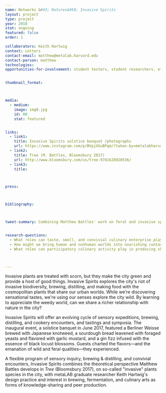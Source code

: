 ```yaml
---
name: Networks &#43; Natures&#58; Invasive Spirits
layout: project
type: project
year: 2018
stat: ongoing
featured: false
order: 1

collaborators: Keith Hartwig
context: Letters
contact-email: matthew@metalab.harvard.edu
contact-person: matthew
technologies:
opportunities-for-involvement: student testers, student researchers, etc


thumbnail_format:



media:
  - medium:
    image: img0.jpg
    id: 00
    stat: featured


links:
  - link1: 
    title: Invasive Spirits solstice banquet (photographs
    url: https://www.instagram.com/p/BVpjXGuBPqm/?taken-by=metalabharvard
  - link2: 
    title: Tree (M. Battles, Bloomsbury 2017)
    url: http://www.bloomsbury.com/us/tree-9781628920536/
  - link3:
    title: 



press:



bibliography:



tweet-summary: Combining Matthew Battles' work on feral and invasive species in the city with designer and graduate researcher Keith Hartwig's practice in brewing, placemaking, and peer production, Invasive Spirits takes a multisensory approach to urbanism—using our noses & palates as well as eyes & analytic minds—to produce knowledge that's fun, flavorful, & transformative.


research-questions:
  - What roles can taste, smell, and convivial culinary enterprise play in knowledge production?
  - How might we bring human and nonhuman worlds into nourishing contact through the senses?
  - What roles can participatory culinary activity play in producing shared understandings of sustainable and sustaining urban nature?



---
```



Invasive plants are treated with scorn, but they make the city green and provide a host of good things. Invasive Spirits explores the city's riot of invasive biodiversity, brewing, distilling, and making food with the cosmopolitan plants that share our urban worlds. While we're discovering sensational tastes, we're using our senses explore the city wild. By learning to appreciate the weedy world, can we share a richer relationship with nature in the city?

Invasive Spirits will offer an evolving cycle of sensory expeditions, brewing, distilling, and cookery encounters, and tastings and symposia. The inaugural event, a solstice banquet in June 2017, featured a Berliner Weisse brewed with Japanese knotweed, a sourdough bread leavened with foraged yeasts and flavored with garlic mustard, and a gin fizz infused with the essence of black locust blossoms. Guests charted the flavors—and the emanation of wild and feral qualities—they experienced. 

A flexible program of sensory inquiry, brewing & distilling, and convivial encounters, Invasive Spirits combines the theoretical perspective Matthew Battles develops in <em>Tree</em> (Bloomsbury 2017), on so-called "invasive" plants species in the city, with metaLAB graduate researcher Keith Hartwig's design practice and interest in brewing, fermentation, and culinary arts as forms of knowledge-sharing and peer production.


